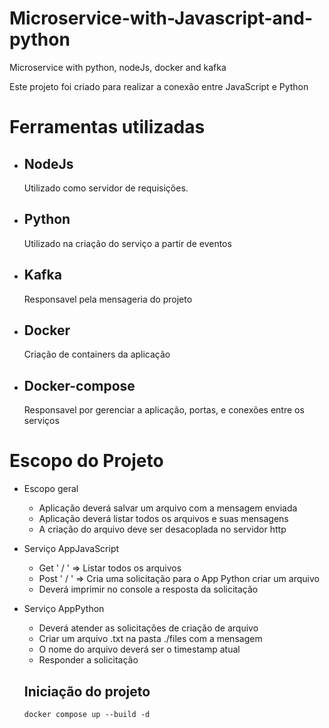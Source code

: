 # Microservice-with-Javascript-and-python
Microservice with python, nodeJs, docker and kafka

Este projeto foi criado para realizar a conexão entre JavaScript e Python

# Ferramentas utilizadas

- ## NodeJs

  Utilizado como servidor de requisições.

- ## Python

  Utilizado na criação do serviço a partir de eventos

- ## Kafka

  Responsavel pela mensageria do projeto

- ## Docker

  Criação de containers da aplicação

- ## Docker-compose

  Responsavel por gerenciar a aplicação, portas, e conexões entre os serviços

# Escopo do Projeto

- Escopo geral

  - Aplicação deverá salvar um arquivo com a mensagem enviada
  - Aplicação deverá listar todos os arquivos e suas mensagens
  - A criação do arquivo deve ser desacoplada no servidor http

- Serviço AppJavaScript

  - Get ' / ' => Listar todos os arquivos
  - Post ' / ' => Cria uma solicitação para o App Python criar um arquivo
  - Deverá imprimir no console a resposta da solicitação

- Serviço AppPython
  - Deverá atender as solicitações de criação de arquivo
  - Criar um arquivo .txt na pasta ./files com a mensagem
  - O nome do arquivo deverá ser o timestamp atual
  - Responder a solicitação
  
  ## Iniciação do projeto
  
  ```
  docker compose up --build -d
  ```

